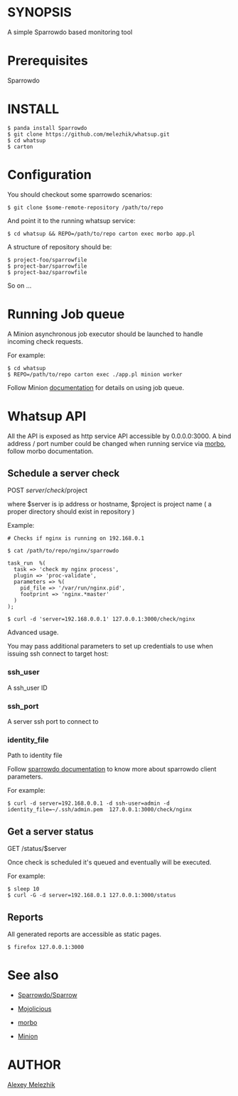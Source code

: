# SYNOPSIS

A simple Sparrowdo based monitoring tool

# Prerequisites

Sparrowdo


# INSTALL

    $ panda install Sparrowdo
    $ git clone https://github.com/melezhik/whatsup.git
    $ cd whatsup
    $ carton


# Configuration

You should checkout some sparrowdo scenarios:


    $ git clone $some-remote-repository /path/to/repo

And point it to the running whatsup service:

    $ cd whatsup && REPO=/path/to/repo carton exec morbo app.pl

A structure of  repository should be:

    $ project-foo/sparrowfile
    $ project-bar/sparrowfile
    $ project-baz/sparrowfile

So on ...


# Running Job queue

A Minion asynchronous job executor should be launched to handle incoming check requests.

For example:

    $ cd whatsup 
    $ REPO=/path/to/repo carton exec ./app.pl minion worker 

Follow Minion [documentation](https://metacpan.org/pod/Minion) for details on using job queue.

# Whatsup API

All the API is exposed as http service API accessible by 0.0.0.0:3000. A bind address / port number could be changed
when running service via [morbo](https://metacpan.org/pod/distribution/Mojolicious/script/morbo), follow morbo documentation.


## Schedule a server check

POST $server /check/$project

where $server is ip address or hostname, $project is project name ( a proper directory should exist in repository )  

Example:

    # Checks if nginx is running on 192.168.0.1

    $ cat /path/to/repo/nginx/sparrowdo

    task_run  %(
      task => 'check my nginx process',
      plugin => 'proc-validate',
      parameters => %(
        pid_file => '/var/run/nginx.pid',
        footprint => 'nginx.*master'
      )
    );
    
    $ curl -d 'server=192.168.0.0.1' 127.0.0.1:3000/check/nginx


Advanced usage. 

You may pass additional parameters to set up credentials to use when issuing ssh connect to target host:

### ssh_user

A ssh_user ID

### ssh_port

A server ssh port to connect to

### identity_file

Path to identity file

Follow [sparrowdo documentation](https://github.com/melezhik/sparrowdo#sparrowdo-client-command-line-parameters)
to know more about sparrowdo client parameters.

For example:

    $ curl -d server=192.168.0.0.1 -d ssh-user=admin -d identity_file=~/.ssh/admin.pem  127.0.0.1:3000/check/nginx

## Get a server status

GET /status/$server

Once check is scheduled it's queued and eventually will be executed.

For example:

    $ sleep 10
    $ curl -G -d server=192.168.0.1 127.0.0.1:3000/status

## Reports

All generated reports are accessible as static pages.

    $ firefox 127.0.0.1:3000

# See also

* [Sparrowdo/Sparrow](https://sparrowhub.org)

* [Mojolicious](http://mojolicio.us)

* [morbo](https://metacpan.org/pod/distribution/Mojolicious/script/morbo)

* [Minion](https://metacpan.org/pod/Minion)

# AUTHOR

[Alexey Melezhik](mailto:melezhik@gmail.com)




